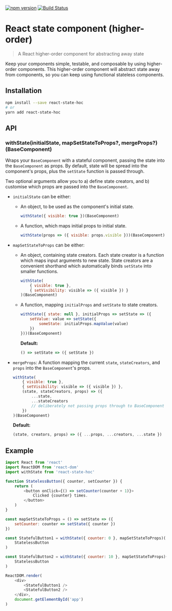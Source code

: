 [![npm version](https://badge.fury.io/js/react-state-hoc.svg)](https://badge.fury.io/js/react-state-hoc)
[![Build Status](https://travis-ci.org/troch/react-state-hoc.svg?branch=v1.0.4)](https://travis-ci.org/troch/react-state-hoc)

# React state component (higher-order)

> A React higher-order component for abstracting away state

Keep your components simple, testable, and composable by using higher-order components. This higher-order component will abstract state away from components, so you can keep using functional stateless components.

## Installation

```sh
npm install --save react-state-hoc
# or
yarn add react-state-hoc
```

## API

### withState(initialState, mapSetStateToProps?, mergeProps?)(BaseComponent)

Wraps your `BaseComponent` with a stateful component, passing the state into the `BaseComponent` as props. By default, state will be spread into the component's props, plus the `setState` function is passed through.

Two optional arguments allow you to a) define state creators, and b) customise which props are passed into the `BaseComponent`.

*   `initialState` can be either:
    * An object, to be used as the component's initial state.

        ```js
        withState({ visible: true })(BaseComponent)
        ```

    * A function, which maps initial props to initial state.

        ```js
        withState(props => ({ visible: props.visible }))(BaseComponent)
        ```

*   `mapSetStateToProps` can be either:
    * An object, containing state creators. Each state creator is a function which maps input arguments to new state. State creators are a convenient shorthand which automatically binds `setState` into smaller functions.

        ```js
        withState(
            { visible: true },
            { setVisibility: visible => ({ visible }) }
        )(BaseComponent)
        ```

    * A function, mapping `initialProps` and `setState` to state creators.

        ```js
        withState({ state: null }, initialProps => setState => ({
            setValue: value => setState({
                someState: initialProps.mapValue(value)
            })
        }))(BaseComponent)
        ```

        **Default:**

        ```js
        () => setState => ({ setState })
        ```

* `mergeProps`: A function mapping the current `state`, `stateCreators`, and `props` into the `BaseComponent`'s props.

    ```js
    withState(
        { visible: true },
        { setVisibility: visible => ({ visible }) },
        (state, stateCreators, props) => ({
            ...state,
            ...stateCreators
            // deliberately not passing props through to BaseComponent
        })
    )(BaseComponent)
    ```

    **Default:**

    ```js
    (state, creators, props) => ({ ...props, ...creators, ...state })
    ```


## Example

```javascript
import React from 'react'
import ReactDOM from 'react-dom'
import withState from 'react-state-hoc'

function StatelessButton({ counter, setCounter }) {
    return (
        <button onClick={() => setCounter(counter + 1)}>
            Clicked {counter} times.
        </button>
    )
}

const mapSetStateToProps = () => setState => ({
    setCounter: counter => setState({ counter })
})

const StatefulButton1 = withState({ counter: 0 }, mapSetStateToProps)(
    StatelessButton
)

const StatefulButton2 = withState({ counter: 10 }, mapSetStateToProps)(
    StatelessButton
)

ReactDOM.render(
    <div>
        <StatefulButton1 />
        <StatefulButton2 />
    </div>,
    document.getElementById('app')
)
```
